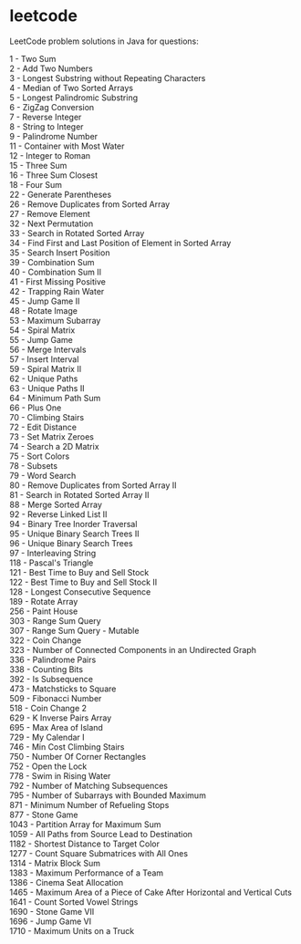 # leetcode
LeetCode problem solutions in Java for questions:

1 - Two Sum<br>
2 - Add Two Numbers<br>
3 - Longest Substring without Repeating Characters<br>
4 - Median of Two Sorted Arrays<br>
5 - Longest Palindromic Substring<br>
6 - ZigZag Conversion<br>
7 - Reverse Integer<br>
8 - String to Integer<br>
9 - Palindrome Number<br>
11 - Container with Most Water<br>
12 - Integer to Roman<br>
15 - Three Sum<br>
16 - Three Sum Closest<br>
18 - Four Sum<br>
22 - Generate Parentheses<br>
26 - Remove Duplicates from Sorted Array<br>
27 - Remove Element<br>
32 - Next Permutation<br>
33 - Search in Rotated Sorted Array<br>
34 - Find First and Last Position of Element in Sorted Array<br>
35 - Search Insert Position<br>
39 - Combination Sum<br>
40 - Combination Sum II<br>
41 - First Missing Positive<br>
42 - Trapping Rain Water<br>
45 - Jump Game II<br>
48 - Rotate Image<br>
53 - Maximum Subarray<br>
54 - Spiral Matrix<br>
55 - Jump Game<br>
56 - Merge Intervals<br>
57 - Insert Interval<br>
59 - Spiral Matrix II<br>
62 - Unique Paths<br>
63 - Unique Paths II<br>
64 - Minimum Path Sum<br>
66 - Plus One<br>
70 - Climbing Stairs<br>
72 - Edit Distance<br>
73 - Set Matrix Zeroes<br>
74 - Search a 2D Matrix<br>
75 - Sort Colors<br>
78 - Subsets<br>
79 - Word Search<br>
80 - Remove Duplicates from Sorted Array II<br>
81 - Search in Rotated Sorted Array II<br>
88 - Merge Sorted Array<br>
92 - Reverse Linked List II<br>
94 - Binary Tree Inorder Traversal<br>
95 - Unique Binary Search Trees II<br>
96 - Unique Binary Search Trees<br>
97 - Interleaving String<br>
118 - Pascal's Triangle<br>
121 - Best Time to Buy and Sell Stock<br>
122 - Best Time to Buy and Sell Stock II<br>
128 - Longest Consecutive Sequence<br>
189 - Rotate Array<br>
256 - Paint House<br>
303 - Range Sum Query<br>
307 - Range Sum Query - Mutable<br>
322 - Coin Change<br>
323 - Number of Connected Components in an Undirected Graph<br>
336 - Palindrome Pairs<br>
338 - Counting Bits<br>
392 - Is Subsequence<br>
473 - Matchsticks to Square<br>
509 - Fibonacci Number<br>
518 - Coin Change 2<br>
629 - K Inverse Pairs Array<br>
695 - Max Area of Island<br>
729 - My Calendar I<br>
746 - Min Cost Climbing Stairs<br>
750 - Number Of Corner Rectangles<br>
752 - Open the Lock<br>
778 - Swim in Rising Water<br>
792 - Number of Matching Subsequences<br>
795 - Number of Subarrays with Bounded Maximum<br>
871 - Minimum Number of Refueling Stops<br>
877 - Stone Game<br>
1043 - Partition Array for Maximum Sum<br>
1059 - All Paths from Source Lead to Destination<br>
1182 - Shortest Distance to Target Color<br>
1277 - Count Square Submatrices with All Ones<br>
1314 - Matrix Block Sum<br>
1383 - Maximum Performance of a Team<br>
1386 - Cinema Seat Allocation<br>
1465 - Maximum Area of a Piece of Cake After Horizontal and Vertical Cuts<br>
1641 - Count Sorted Vowel Strings<br>
1690 - Stone Game VII<br>
1696 - Jump Game VI<br>
1710 - Maximum Units on a Truck